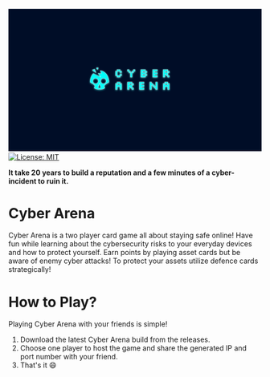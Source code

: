 ![Alt text](Images/cyber-arena-thumbnail.png?raw=true "Title")
[![License: MIT](https://img.shields.io/badge/License-MIT-brightgreen.svg)](LICENSE)

**It take 20 years to build a reputation and a few minutes of a cyber-incident to ruin it.**

# Cyber Arena
Cyber Arena is a two player card game all about staying safe online! Have fun while learning about the cybersecurity risks to your everyday devices and how to protect yourself. Earn points by playing asset cards but be aware of enemy cyber attacks! To protect your assets utilize defence cards strategically!

# How to Play?

Playing Cyber Arena with your friends is simple! 

1. Download the latest Cyber Arena build from the releases.
2. Choose one player to host the game and share the generated IP and port number with your friend. 
3. That's it :smile: 





